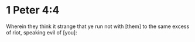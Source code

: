 # 1 Peter 4:4

Wherein they think it strange that ye run not with [them] to the same excess of riot, speaking evil of [you]: